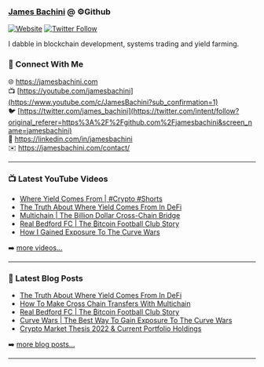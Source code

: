 ### [James Bachini][website] @ ⚙️Github

[![Website](https://img.shields.io/website?label=jamesbachini.com&style=for-the-badge&url=https%3A%2F%2Fjamesbachini.com)](https://jamesbachini.com)
[![Twitter Follow](https://img.shields.io/twitter/follow/james_bachini?color=1DA1F2&logo=twitter&style=for-the-badge)](https://twitter.com/intent/follow?original_referer=https%3A%2F%2Fgithub.com%2Fjamesbachini&screen_name=jamesbachini)

I dabble in blockchain development, systems trading and yield farming.

### 👋 Connect With Me

🌐 https://jamesbachini.com
<br />
📺 [https://youtube.com/jamesbachini](https://www.youtube.com/c/JamesBachini?sub_confirmation=1)
<br />
🐦 [https://twitter.com/james_bachini](https://twitter.com/intent/follow?original_referer=https%3A%2F%2Fgithub.com%2Fjamesbachini&screen_name=jamesbachini)
<br />
👔 https://linkedin.com/in/jamesbachini
<br />
✉️ https://jamesbachini.com/contact/

---

### 📺 Latest YouTube Videos

<!-- YOUTUBE:START -->
- [Where Yield Comes From | #Crypto #Shorts](https://www.youtube.com/watch?v=qiE-ccUjjwk)
- [The Truth About Where Yield Comes From In DeFi](https://www.youtube.com/watch?v=na9xQySLTWE)
- [Multichain | The Billion Dollar Cross-Chain Bridge](https://www.youtube.com/watch?v=E2p2C-_-Byc)
- [Real Bedford FC | The ₿itcoin Football Club Story](https://www.youtube.com/watch?v=lVNCNez9CyA)
- [How I Gained Exposure To The Curve Wars](https://www.youtube.com/watch?v=anIuD4AgErU)
<!-- YOUTUBE:END -->

➡️ [more videos...](https://youtube.com/jamesbachini)

---

### 📝 Latest Blog Posts

<!-- BLOG-POST-LIST:START -->
- [The Truth About Where Yield Comes From In DeFi](https://jamesbachini.com/yield/)
- [How To Make Cross Chain Transfers With Multichain](https://jamesbachini.com/multichain/)
- [Real Bedford FC | The ₿itcoin Football Club Story](https://jamesbachini.com/bedford-fc/)
- [Curve Wars | The Best Way To Gain Exposure To The Curve Wars](https://jamesbachini.com/curve-wars/)
- [Crypto Market Thesis 2022 &amp; Current Portfolio Holdings](https://jamesbachini.com/crypto-market-thesis-2022/)
<!-- BLOG-POST-LIST:END -->

➡️ [more blog posts...](https://jamesbachini.com)

---

[website]: https://jamesbachini.com
[twitter]: https://twitter.com/james_bachini
[youtube]: https://youtube.com/jamesbachini
[linkedin]: https://linkedin.com/in/jamesbachini
